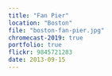 ```yaml
---
title: "Fan Pier"
location: "Boston"
file: "boston-fan-pier.jpg"
chromecast-2019: true
portfolio: true
flickr: 9845721283
date: 2013-09-15
---
```


